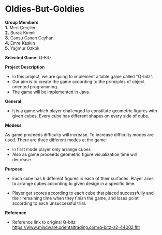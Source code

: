 # Oldies-But-Goldies

**Group Members**  
**1.** Mert Çerçiler  
**2.** Burak Kırımlı  
**3.** Cansu Canan Ceyhan  
**4.** Emre Keskin  
**5.** Yağmur Özkök  

**Selected Game:** Q-Bitz

**Project Description**  

  * In this project, we are going to implement a table game called "Q-bitz".
  * Our aim is to create the game according to the principles of object oriented programming. 
  * The game will be implemented in Java. 

**General**

  * It is a game which player challenged to constitute geometric figures with given cubes. Every cube has different shapes on every side of cube.

**Modess**

  As game proceeds difficulty will increase. To increase difficulty modes are used. There are three different modes at the game:
 
   * In first mode player only arrange cubes
  * Also as game proceeds geometric figure visualization time will decrease.

**Purpose**

  * Each cube has 6 different figures in each of their surfaces. Player aims to arrange cubes according to given design in a specific time.

  * Player get scores according to each cube that placed successfully and their remaining time when they finish the game, and loses point according to each unsuccessful trial.
  
**Reference**

 * Reference link to original Q-bitz https://www.mindware.orientaltrading.com/q-bitz-a2-44002.fltr


